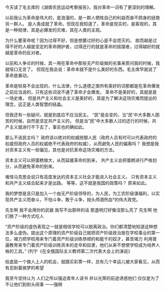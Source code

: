 
今天读了毛主席的《湖南农民运动考察报告》，我对革命一词有了更深刻的理解。

以前我认为革命是伟大的，是浪漫的，是一群人牺牲自己的利益而奋不顾身的拯救另一群人。
是人类成就了革命。但现在我知道了，革命是现实的，是客观的，其是一种规律，其是必爆发的灾难，其在人类的主观。

为什么要革命呢？因为过得不好，但是想要过好的心是不会熄灭的。
故而越是过得不好的人越是坚定的革命拥护者，过得还行的就是革命的摇摆者，过得越好的就越是革命的反对者。

以前和人争论的时候，其一用在革命中那些无产阶级做的劣事来质问我的时候，我就哑口无言了。
但现在我会说：革命本就不是什么美好的东西。毛主席早就说了革命是暴动。

革命是轻易不会出现的，什么法律，什么道德之类所有美好的词那都是在革命爆发之前应当说的，只有这些词说不通了革命才会爆发。
革命不是美好的，其就是是一场史难，
但是共产主义和社会主义是美好的，其是为了解决这场灾难而提出的理念，这正是人类智慧的结晶。

但我还有一些疑问，就是到底应不应当民主。
“民”是会变的，当“民'中大多数人困苦的时候，自然是坚定共产主义的，
但是当”民”中大多数人过的还行的时候，共产主义就进行不下去了，事实也的确如此。

那么不该民主吗？
政府该以绝对的权威统御人民（政府人员有时可以代表政府的权威但政府人员的权威绝不代表政府的权威），从而避免人民的偏离吗？
我想是我对资本主义有一些偏见，其也是对抗革命这场灾难的方法。

资本主义可以把蛋糕做大，从而延缓革命的到来，
共产主义会把蛋糕进行严格划分，从而避免革命的到来。

难怪马克思会说只有高度发达的资本主义社会才能进入社会主义。
只有资本主义和共产主义结合起来才是出路。
等等，这不就是我国的政策吗？
原来如此。


我的梦想是且只是加入一个由无产阶级领导的，为人民，为工农阶级谋福利，以实现共产主义而奋斗，不怕斗争，敢于斗争，抛头颅酒热血°的伟大政党。

先生啊
我不会用你的武器
我写不出那样的话
那盏明灯好像沒那么亮了
先生啊
他们換了一种方式吃人


“资产阶级的虛伪表现之一就是相信学校可以脱离政治。你们都清楚地知道这种想法多么虛伪。提出这个原理的资产阶级自己就把资产阶级政治放在学校事业的第一位，竭力把学校用来专门着资产阶级训练恭顺的和能千的奴才，甚至竭力
利用普遍教育来专门着资产阶级训练资本的走卒和奴隶，他们从来不想使学校成为培养人格的工具。”
(列宁《在全俄国际主义教师第二次代表大会上的演说》


给底层一个做人上人的机会，就跟买彩票一样，总有几个幸运儿被大家看见，从而有忍耐着做梦的希望

我至今坚持认为
人们之所以强迫青年人读书
井以光荣的前途诱惑他们
仅仅是为了不让他们到街头闹事
一—强朔






